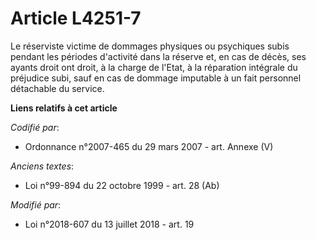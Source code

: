 # Article L4251-7

Le réserviste victime de dommages physiques ou psychiques subis pendant les périodes d'activité dans la réserve et, en cas de
décès, ses ayants droit ont droit, à la charge de l'Etat, à la réparation intégrale du préjudice subi, sauf en cas de dommage
imputable à un fait personnel détachable du service.

**Liens relatifs à cet article**

_Codifié par_:

  - Ordonnance n°2007-465 du 29 mars 2007 - art. Annexe (V)

_Anciens textes_:

  - Loi n°99-894 du 22 octobre 1999 - art. 28 (Ab)

_Modifié par_:

  - Loi n°2018-607 du 13 juillet 2018 - art. 19
